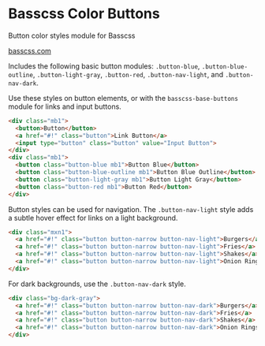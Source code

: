 # Basscss Color Buttons

<p class="hide">Button color styles module for Basscss</p>

<a href="http://basscss.com" class="hide">basscss.com</a>

Includes the following basic button modules:
`.button-blue`,
`.button-blue-outline`,
`.button-light-gray`,
`.button-red`,
`.button-nav-light`, and
`.button-nav-dark`.

Use these styles on button elements, or with the `basscss-base-buttons` module for links and input buttons.

```html
<div class="mb1">
  <button>Button</button>
  <a href="#!" class="button">Link Button</a>
  <input type="button" class="button" value="Input Button">
</div>
<div class="mb1">
  <button class="button-blue mb1">Button Blue</button>
  <button class="button-blue-outline mb1">Button Blue Outline</button>
  <button class="button-light-gray mb1">Button Light Gray</button>
  <button class="button-red mb1">Button Red</button>
</div>
```

Button styles can be used for navigation. The `.button-nav-light` style adds a subtle hover effect for links on a light background.

```html
<div class="mxn1">
  <a href="#!" class="button button-narrow button-nav-light">Burgers</a>
  <a href="#!" class="button button-narrow button-nav-light">Fries</a>
  <a href="#!" class="button button-narrow button-nav-light">Shakes</a>
  <a href="#!" class="button button-narrow button-nav-light">Onion Rings</a>
</div>
```

For dark backgrounds, use the `.button-nav-dark` style.

```html
<div class="bg-dark-gray">
  <a href="#!" class="button button-narrow button-nav-dark">Burgers</a>
  <a href="#!" class="button button-narrow button-nav-dark">Fries</a>
  <a href="#!" class="button button-narrow button-nav-dark">Shakes</a>
  <a href="#!" class="button button-narrow button-nav-dark">Onion Rings</a>
</div>
```

